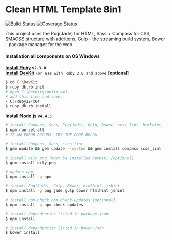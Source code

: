 # Clean HTML Template 8in1
[![Build Status](https://travis-ci.org/kudinovfedor/clean-html-template-8in1.svg?branch=master)](https://travis-ci.org/kudinovfedor/clean-html-template-8in1)
[![Coverage Status](https://coveralls.io/repos/github/kudinovfedor/clean-html-template-8in1/badge.svg?branch=master)](https://coveralls.io/github/kudinovfedor/clean-html-template-8in1?branch=master)

This project uses the Pug(Jade) for HTML, Sass + Compass for CSS, SMACSS structure with additions, Gulp - the streaming build system, Bower - package manager for the web
#### Installation all components on OS Windows
**[Install Ruby](http://rubyinstaller.org/downloads/)** **`v2.3.0`**<br/>
**[Install DevKit](http://rubyinstaller.org/downloads/)** `For use with Ruby 2.0 and above` **[optional]**<br/>
```sh
$ cd C:\DevKit
$ ruby dk.rb init
# open C:\DevKit\config.yml
# add this line and save:
- C:/Ruby22-x64
$ ruby dk.rb install
```
**[Install Node.js](https://nodejs.org/dist/latest-v4.x/)** **`v4.4.5`**

```sh
# install Compass, Sass, Pug(Jade), Gulp, Bower, scss_lint, htmlhint, jshint, dependencies
$ npm run set-all
# IF AN ERROR OCCURS, TRY THE CODE BELOW

# install Compass, Sass, scss_lint
$ gem update && gem update --system && gem install compass scss_lint

# install oily_png (must be installed DevKit) [optional]
$ gem install oily_png

# update npm
$ npm install -g npm

# install Pug(Jade), Gulp, Bower, htmlhint, jshint
$ npm install -g pug jade gulp bower htmlhint jshint

# install npm-check npm-check-updates [optional]
$ npm install -g npm-check-updates

# install dependencies listed in package.json
$ npm install

# install dependencies listed in bower.json
$ bower install
```
